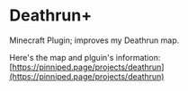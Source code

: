 # Deathrun+
Minecraft Plugin; improves my Deathrun map.

Here's the map and plguin's information: [https://pinniped.page/projects/deathrun](https://pinniped.page/projects/deathrun)
